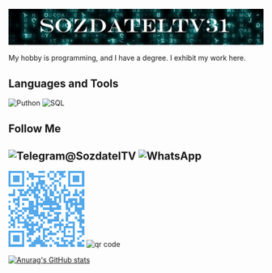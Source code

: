 [![Header](https://github.com/SozdatelTV31/SozdatelTV31/blob/main/assets/heander.jpg)]()

My hobby is programming, and I have a degree. I exhibit my work here.



Languages and Tools
-
![Puthon](https://img.shields.io/badge/Python-090909?style=for-the-badge&logo=Python&logoColor=#1E90FF)
![SQL](https://img.shields.io/badge/SQL-090909?style=for-the-badge&logo=mysql&logoColor=DarkGrey)

Follow Me
-
![Telegram@SozdatelTV](https://img.shields.io/badge/Telegram-090909?style=for-the-badge&logo=Telegram&logoColor=#1E90FF)
![WhatsApp](https://img.shields.io/badge/WhatsApp-090909?style=for-the-badge&logo=WhatsApp&logoColor=MediumSeaGreen)
-
![](https://github.com/SozdatelTV31/SozdatelTV31/blob/main/assets/telegram.png)
<img src="https://genqrcode.com/embedded?style=0&inner_eye_style=0&outer_eye_style=0&logo=null&color=%23000000FF&background_color=%23FFFFFFFF&inner_eye_color=%23000000&outer_eye_color=%23000000&imageformat=svg&language=ru&frame_style=0&frame_text=SCAN%20ME&frame_color=%23000000&invert_colors=false&gradient_style=0&gradient_color_start=%23FF0000&gradient_color_end=%237F007F&gradient_start_offset=5&gradient_end_offset=95&stl_type=1&logo_remove_background=null&stl_size=100&stl_qr_height=1.5&stl_base_height=2&stl_include_stands=false&stl_qr_magnet_type=3&stl_qr_magnet_count=0&type=7&number=%2B79511338696&text=&width=150&height=150&bordersize=2" alt="qr code"/> 

[![Anurag's GitHub stats](https://github-readme-stats.vercel.app/api?username=SozdatelTV31&show_icons=true&theme=onedark)](https://github.com/anuraghazra/github-readme-stats)
